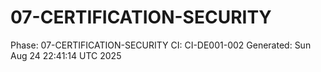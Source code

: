 # 07-CERTIFICATION-SECURITY
Phase: 07-CERTIFICATION-SECURITY
CI: CI-DE001-002
Generated: Sun Aug 24 22:41:14 UTC 2025
